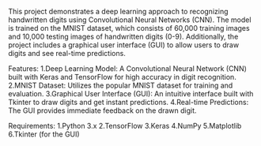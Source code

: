 This project demonstrates a deep learning approach to recognizing handwritten digits using Convolutional Neural Networks (CNN). The model is trained on the MNIST dataset, which consists of 60,000 training images and 10,000 testing images of handwritten digits (0-9). Additionally, the project includes a graphical user interface (GUI) to allow users to draw digits and see real-time predictions.


Features:
1.Deep Learning Model: A Convolutional Neural Network (CNN) built with Keras and TensorFlow for high accuracy in digit recognition.
2.MNIST Dataset: Utilizes the popular MNIST dataset for training and evaluation.
3.Graphical User Interface (GUI): An intuitive interface built with Tkinter to draw digits and get instant predictions.
4.Real-time Predictions: The GUI provides immediate feedback on the drawn digit.

Requirements:
1.Python 3.x
2.TensorFlow
3.Keras
4.NumPy
5.Matplotlib
6.Tkinter (for the GUI)
